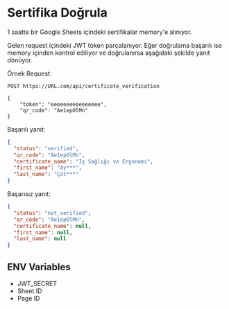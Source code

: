 # Sertifika Doğrula

1 saatte bir Google Sheets içindeki sertifikalar memory'e alınıyor.

Gelen request içindeki JWT token parçalanıyor. Eğer doğrulama başarılı ise 
memory içinden kontrol ediliyor ve doğrulanırsa aşağıdaki şekilde yanıt dönüyor.

Örnek Request:

```
POST https://URL.com/api/certificate_verification

{
    "token": "eeeeeeeeeeeeeeee",
    "qr_code": "Ae1epOlMn"
}
```

Başarılı yanıt:
```json
{
  "status": "verified",
  "qr_code": "Ae1epOlMn",
  "certificate_name": "İş Sağlığı ve Ergonomi",
  "first_name": "Ay***",
  "last_name": "Çot***"
}
```

Başarısız yanıt:
```json
{
  "status": "not_verified",
  "qr_code": "Ae1epOlMn",
  "certificate_name": null,
  "first_name": null,
  "last_name": null
}
```

## ENV Variables

- JWT_SECRET
- Sheet ID
- Page ID
